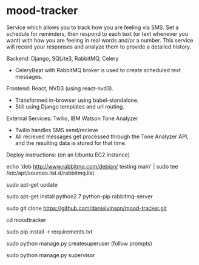 # mood-tracker
Service which allows you to track how you are feeling via SMS.  Set a schedule for reminders, then respond to each text (or text whenever you want) with how you are feeling in real words and/or a number.  This service will record your responses and analyze them to provide a detailed history.

Backend: Django, SQLite3, RabbitMQ, Celery

* CeleryBeat with RabbitMQ broker is used to create scheduled text messages.

Frontend: React, NVD3 (using react-nvd3).

* Transformed in-browser using babel-standalone.
* Still using Django templates and url routing.

External Services: Twilio, IBM Watson Tone Analyzer

* Twilio handles SMS send/recieve
* All recieved messages get processed through the Tone Analyzer API, and the resulting data is stored for that time.



Deploy instructions: (on an Ubuntu EC2 instance)

echo 'deb http://www.rabbitmq.com/debian/ testing main' |
     sudo tee /etc/apt/sources.list.d/rabbitmq.list

sudo apt-get update

sudo apt-get install python2.7 python-pip rabbitmq-server

sudo git clone https://github.com/danielvinson/mood-tracker.git

cd moodtracker

sudo pip install -r requirements.txt

sudo python manage.py createsuperuser (follow prompts)

sudo python manage.py supervisor
